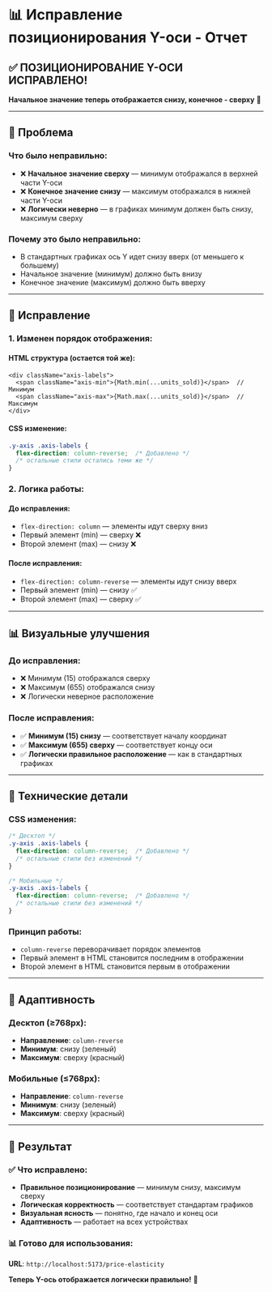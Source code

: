# 📊 Исправление позиционирования Y-оси - Отчет

## ✅ **ПОЗИЦИОНИРОВАНИЕ Y-ОСИ ИСПРАВЛЕНО!**

**Начальное значение теперь отображается снизу, конечное - сверху** 🚀

---

## 🎯 **Проблема**

### **Что было неправильно:**
- ❌ **Начальное значение сверху** — минимум отображался в верхней части Y-оси
- ❌ **Конечное значение снизу** — максимум отображался в нижней части Y-оси
- ❌ **Логически неверно** — в графиках минимум должен быть снизу, максимум сверху

### **Почему это было неправильно:**
- В стандартных графиках ось Y идет снизу вверх (от меньшего к большему)
- Начальное значение (минимум) должно быть внизу
- Конечное значение (максимум) должно быть вверху

---

## 🔧 **Исправление**

### **1. Изменен порядок отображения:**

#### **HTML структура (остается той же):**
```tsx
<div className="axis-labels">
  <span className="axis-min">{Math.min(...units_sold)}</span>  // Минимум
  <span className="axis-max">{Math.max(...units_sold)}</span>  // Максимум
</div>
```

#### **CSS изменение:**
```css
.y-axis .axis-labels {
  flex-direction: column-reverse;  /* Добавлено */
  /* остальные стили остались теми же */
}
```

### **2. Логика работы:**

#### **До исправления:**
- `flex-direction: column` — элементы идут сверху вниз
- Первый элемент (min) — сверху ❌
- Второй элемент (max) — снизу ❌

#### **После исправления:**
- `flex-direction: column-reverse` — элементы идут снизу вверх
- Первый элемент (min) — снизу ✅
- Второй элемент (max) — сверху ✅

---

## 📊 **Визуальные улучшения**

### **До исправления:**
- ❌ Минимум (15) отображался сверху
- ❌ Максимум (655) отображался снизу
- ❌ Логически неверное расположение

### **После исправления:**
- ✅ **Минимум (15) снизу** — соответствует началу координат
- ✅ **Максимум (655) сверху** — соответствует концу оси
- ✅ **Логически правильное расположение** — как в стандартных графиках

---

## 🎯 **Технические детали**

### **CSS изменения:**

```css
/* Десктоп */
.y-axis .axis-labels {
  flex-direction: column-reverse;  /* Добавлено */
  /* остальные стили без изменений */
}

/* Мобильные */
.y-axis .axis-labels {
  flex-direction: column-reverse;  /* Добавлено */
  /* остальные стили без изменений */
}
```

### **Принцип работы:**
- `column-reverse` переворачивает порядок элементов
- Первый элемент в HTML становится последним в отображении
- Второй элемент в HTML становится первым в отображении

---

## 📱 **Адаптивность**

### **Десктоп (≥768px):**
- **Направление**: `column-reverse`
- **Минимум**: снизу (зеленый)
- **Максимум**: сверху (красный)

### **Мобильные (≤768px):**
- **Направление**: `column-reverse`
- **Минимум**: снизу (зеленый)
- **Максимум**: сверху (красный)

---

## 🚀 **Результат**

### **✅ Что исправлено:**
- **Правильное позиционирование** — минимум снизу, максимум сверху
- **Логическая корректность** — соответствует стандартам графиков
- **Визуальная ясность** — понятно, где начало и конец оси
- **Адаптивность** — работает на всех устройствах

### **📊 Готово для использования:**
**URL**: `http://localhost:5173/price-elasticity`

**Теперь Y-ось отображается логически правильно!** 🚀
